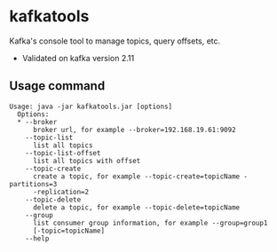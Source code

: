 # kafkatools

Kafka's console tool to manage topics, query offsets, etc.

 - Validated on kafka version 2.11

## Usage command
```
Usage: java -jar kafkatools.jar [options]
  Options:
  * --broker
      broker url, for example --broker=192.168.19.61:9092
    --topic-list
      list all topics
    --topic-list-offset
      list all topics with offset
    --topic-create
      create a topic, for example --topic-create=topicName -partitions=3 
      -replication=2 
    --topic-delete
      delete a topic, for example --topic-delete=topicName
    --group
      list consumer group information, for example --group=group1 
      [-topic=topicName] 
    --help
```
